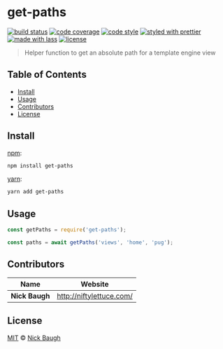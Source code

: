 # get-paths

[![build status](https://img.shields.io/travis/niftylettuce/get-paths.svg)](https://travis-ci.org/niftylettuce/get-paths)
[![code coverage](https://img.shields.io/codecov/c/github/niftylettuce/get-paths.svg)](https://codecov.io/gh/niftylettuce/get-paths)
[![code style](https://img.shields.io/badge/code_style-XO-5ed9c7.svg)](https://github.com/sindresorhus/xo)
[![styled with prettier](https://img.shields.io/badge/styled_with-prettier-ff69b4.svg)](https://github.com/prettier/prettier)
[![made with lass](https://img.shields.io/badge/made_with-lass-95CC28.svg)](https://lass.js.org)
[![license](https://img.shields.io/github/license/niftylettuce/get-paths.svg)](LICENSE)

> Helper function to get an absolute path for a template engine view


## Table of Contents

* [Install](#install)
* [Usage](#usage)
* [Contributors](#contributors)
* [License](#license)


## Install

[npm][]:

```sh
npm install get-paths
```

[yarn][]:

```sh
yarn add get-paths
```


## Usage

```js
const getPaths = require('get-paths');

const paths = await getPaths('views', 'home', 'pug');
```


## Contributors

| Name           | Website                    |
| -------------- | -------------------------- |
| **Nick Baugh** | <http://niftylettuce.com/> |


## License

[MIT](LICENSE) © [Nick Baugh](http://niftylettuce.com/)


## 

[npm]: https://www.npmjs.com/

[yarn]: https://yarnpkg.com/
